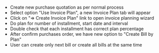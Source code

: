 - Create new purchase quotation as per normal process
- Select option "Use Invoice Plan", a new Invoice Plan tab will appear
- Click on "=\> Create Invoice Plan" link to open invoice planning
  wizard
- Do plan for number of installment, start date and interval
- Double check that each installment has correct plan percentage
- After confirm purchases order, we have new option to "Create Bill by
  Plan"
- User can create only next bill or create all bills at the same time
